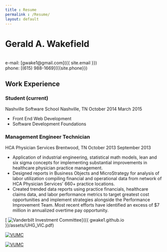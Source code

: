```yaml
---
title : Resume
permalink : /Resume/
layout: default
---
```


<h1>Gerald A. Wakefield</h1><br>
e-mail: [gwake1@gmail.com]({{ site.email }})<br>
phone: [(615) 988-1669]({{site.phone}})

<section class="workExperience">
  <h2>Work Experience</h2>


  <h3>Student (current)</h3>
  Nashville Software School
  Nashville, TN
  <span id="begin">October 2014</span>
  <span id="end">March 2015</span>
  <ul>
    <li>Front End Web Development</li>
    <li>Software Development Foundations</li>
  </ul>

  <h3>Management Engineer Technician</h3>
  HCA Physician Services
  Brentwood, TN
  <span id="begin">October 2013</span>
  <span id="end">September 2013</span>
  <ul>
    <li>Application of industrial engineering, statistical math models, lean and six sigma concepts for implementing substantial
improvements in healthcare physician practice management.</li>
    <li>Designed reports in Business Objects and MicroStrategy for analysis of labor utilization compiling financial and operational data from network of HCA Physician Services' 660+ practice locations.</li>
    <li>Created trended data reports using practice financials, healthcare claims data, and labor performance metrics to target greatest cost opportunities and implement strategies alongside the Performance Improvement Team. Most recent efforts have identified an excess of $7 million in annualized overtime pay opportunity.</li>
  </ul>
</section>

[ ![Vanderbilt Investment Committee]({{gwake1.github.io}}/assets/VIC.png)]({{ gwake1.github.io }}/assets/UHG_VIC.pdf)

[ ![VUMC]({{gwake1.github.io}}/assets/vumc-drtc.png)]({{gwake1.github.io}}/assets/2012DRTC.pdf)

[ ![VUMC]({{gwake1.github.io}}/assets/vumc.jpg)]({{gwake1.github.io}}/assets/finalBSCI282.pdf)

